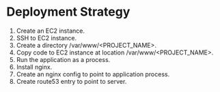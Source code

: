 # Deployment Strategy

1. Create an EC2 instance.
2. SSH to EC2 instance.
3. Create a directory /var/www/<PROJECT_NAME>.
4. Copy code to EC2 instance at location /var/www/<PROJECT_NAME>.
5. Run the application as a process.
6. Install nginx.
7. Create an nginx config to point to application process.
8. Create route53 entry to point to server.
